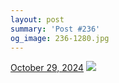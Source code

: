 ```yaml
---
layout: post
summary: 'Post #236'
og_image: 236-1280.jpg
---
```


<p>
  <time>
    <a href="/236">October 29, 2024</a>
  </time>
  <a href="/236">
    <img src="{{ site.assets_url }}/236-640.jpg" srcset="{{ site.assets_url }}/236-320.jpg 320w, {{ site.assets_url }}/236-640.jpg 640w, {{ site.assets_url }}/236-960.jpg 960w, {{ site.assets_url }}/236-1280.jpg 1280w" sizes="(min-width: 700px) 50vw, calc(100vw - 2rem)" />
  </a>
</p>
